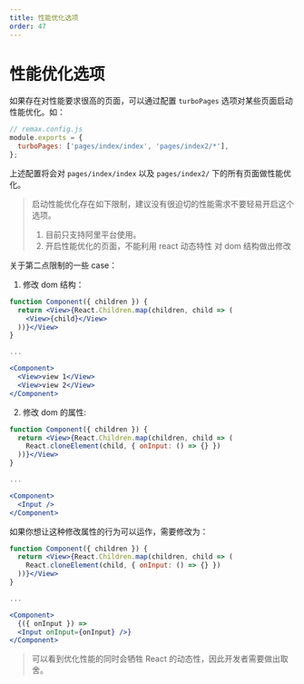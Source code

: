 ```yaml
---
title: 性能优化选项
order: 47
---
```


# 性能优化选项

如果存在对性能要求很高的页面，可以通过配置 `turboPages` 选项对某些页面启动性能优化。如：

```js
// remax.config.js
module.exports = {
  turboPages: ['pages/index/index', 'pages/index2/*'],
};
```

上述配置将会对 `pages/index/index` 以及 `pages/index2/` 下的所有页面做性能优化。

> 启动性能优化存在如下限制，建议没有很迫切的性能需求不要轻易开启这个选项。
>
> 1. 目前只支持阿里平台使用。
> 2. 开启性能优化的页面，不能利用 react 动态特性 对 dom 结构做出修改

关于第二点限制的一些 case：

1. 修改 dom 结构：

```jsx
function Component({ children }) {
  return <View>{React.Children.map(children, child => (
    <View>{child}</View>
  ))}</View>
}

...

<Component>
  <View>view 1</View>
  <View>view 2</View>
</Component>
```

2. 修改 dom 的属性:

```jsx
function Component({ children }) {
  return <View>{React.Children.map(children, child => (
    React.cloneElement(child, { onInput: () => {} })
  ))}</View>
}

...

<Component>
  <Input />
</Component>
```

如果你想让这种修改属性的行为可以运作，需要修改为：

```jsx
function Component({ children }) {
  return <View>{React.Children.map(children, child => (
    React.cloneElement(child, { onInput: () => {} })
  ))}</View>
}

...

<Component>
  {({ onInput }) =>
  <Input onInput={onInput} />}
</Component>
```

> 可以看到优化性能的同时会牺牲 React 的动态性，因此开发者需要做出取舍。

